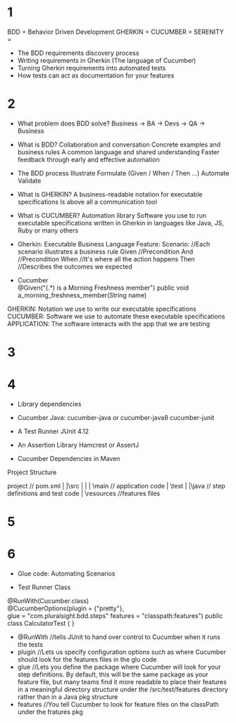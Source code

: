 # 1
BDD = Behavior Driven Development
GHERKIN =
CUCUMBER = 
SERENITY = 

- The BDD requirements discovery process
- Writing requirements in Gherkin (The language of Cucumber)
- Turning Gherkin requirements into automated tests
- How tests can act as documentation for your features

# 2

- What problem does BDD solve?
Business -> BA -> Devs -> QA -> Business

- What is BDD?
Collaboration and conversation
Concrete examples and business rules
A common language and shared understanding
Faster feedback through early and effective automation

- The BDD process
Illustrate
Formulate (Given / When / Then ...)
Automate
Validate

- What is GHERKIN? 
A business-readable notation for executable specifications
Is above all a communication tool

- What is CUCUMBER? 
Automation library
Software you use to run executable specifications written in Gherkin in languages like Java, JS, Ruby or many others

- Gherkin: Executable Business Language
Feature:
    Scenario:   //Each scenario illustrates a business rule
        Given   //Precondition
        And     //Precondition
        When    //It's where all the action happens
        Then    //Describes the outcomes we expected

- Cucumber        
@Given("(.*) is a Morning Freshness member")
public void a_morning_freshness_member(String name)

GHERKIN: Notation we use to write our executable specifications
CUCUMBER: Software we use to automate these executable specifications
APPLICATION: The software interacts with the app that we are testing      


# 3



 # 4
 * Library dependencies
 - Cucumber Java: 
 cucumber-java or cucumber-java8
 cucumber-junit

- A Test Runner
JUnit 4.12

- An Assertion Library
 Hamcrest or  AssertJ

 * Cucumber Dependencies in Maven

 Project Structure
 
 project        // pom.xml
 |
 |\src
 |  |
 |   \main      // application code
 | 
  \test
   |
   |\java       // step definitions and test code
   |
    \resources  //features files


# 5

# 6

- Glue code: Automating Scenarios

- Test Runner Class

@RunWith(Cucumber.class)    
@CucumberOptions(plugin = {"pretty"},   
                 glue = "com.pluralsight.bdd.steps" 
                 features = "classpath:features")
public class CalculatorTest {
}

- @RunWith  //tells JUnit to hand over control to Cucumber when it runs the tests
- plugin    //Lets us specify configuration options such as where Cucumber should look for the features files in the glu code
- glue      //Lets you define the package where Cucumber will look for your step definitions. By default, this will be the same package as your feature file, but many teams find it more readable to place their features in a meaningful directory structure under the /src/test/features directory rather than in a Java pkg structure
- features  //You tell Cucumber to look for feature files on the classPath under the fratures pkg